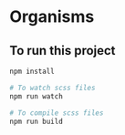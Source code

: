 # Organisms

## To run this project

```bash
npm install

# To watch scss files
npm run watch

# To compile scss files
npm run build
```
